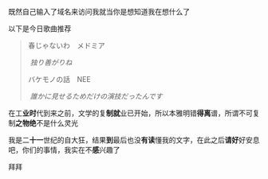 
既然自己输入了域名来访问我就当你是想知道我在想什么了

以下是今日歌曲推荐

> 春じゃないわ　メドミア
>
> ​	*独り善がりね*
>
> バケモノの話　NEE
>
> ​	*誰かに見せるためだけの演技だったんです*

在工**业时**代到来之前，文学的复**制就**业已开始，所以本雅明错**得离**谱，所谓不可复制**之物绝**不是什么灵光

我是二**十一**世纪的自大狂，结果**到**最后也没**有读**懂我的文字，在此之后**请好**好安息吧，你们的事情，我实在不**感**兴趣了



拜拜